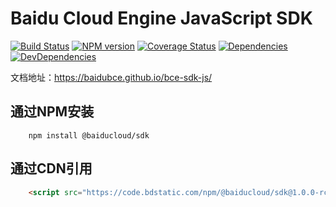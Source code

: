 Baidu Cloud Engine JavaScript SDK
====

[![Build Status](https://travis-ci.org/baidubce/bce-sdk-js.svg?branch=master)](https://travis-ci.org/baidubce/bce-sdk-js)
[![NPM version](https://img.shields.io/npm/v/@baiducloud/sdk.svg?style=flat)](https://www.npmjs.com/package/@baiducloud/sdk)
[![Coverage Status](https://coveralls.io/repos/github/baidubce/bce-sdk-js/badge.svg?branch=master)](https://coveralls.io/github/baidubce/bce-sdk-js?branch=master)
[![Dependencies](https://img.shields.io/david/baidubce/bce-sdk-js.svg?style=flat)](https://david-dm.org/baidubce/bce-sdk-js)
[![DevDependencies](https://img.shields.io/david/dev/baidubce/bce-sdk-js.svg?style=flat)](https://david-dm.org/baidubce/bce-sdk-js)


文档地址：<https://baidubce.github.io/bce-sdk-js/>

## 通过NPM安装
```shell
    npm install @baiducloud/sdk
```

## 通过CDN引用
```html
    <script src="https://code.bdstatic.com/npm/@baiducloud/sdk@1.0.0-rc.19/dist/baidubce-sdk.bundle.min.js" ></script>
```
